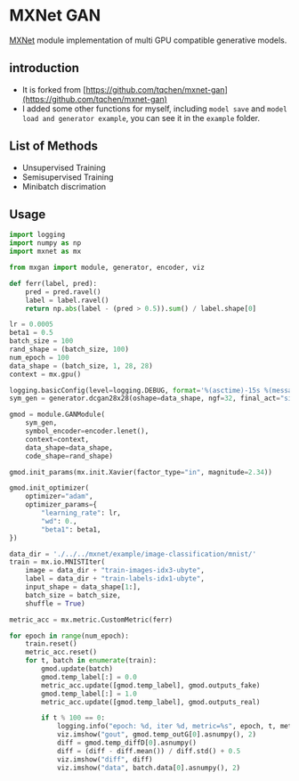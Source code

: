 # MXNet GAN

[MXNet](https://github.com/dmlc/mxnet) module implementation of multi GPU compatible generative models.

## introduction
* It is forked from [https://github.com/tqchen/mxnet-gan](https://github.com/tqchen/mxnet-gan)
* I added some other functions for myself, including `model save` and `model load and generator example`, you can see it in the `example` folder.

## List of Methods
- Unsupervised Training
- Semisupervised Training
- Minibatch discrimation

## Usage

```python
import logging
import numpy as np
import mxnet as mx

from mxgan import module, generator, encoder, viz

def ferr(label, pred):
    pred = pred.ravel()
    label = label.ravel()
    return np.abs(label - (pred > 0.5)).sum() / label.shape[0]

lr = 0.0005
beta1 = 0.5
batch_size = 100
rand_shape = (batch_size, 100)
num_epoch = 100
data_shape = (batch_size, 1, 28, 28)
context = mx.gpu()

logging.basicConfig(level=logging.DEBUG, format='%(asctime)-15s %(message)s')
sym_gen = generator.dcgan28x28(oshape=data_shape, ngf=32, final_act="sigmoid")

gmod = module.GANModule(
    sym_gen,
    symbol_encoder=encoder.lenet(),
    context=context,
    data_shape=data_shape,
    code_shape=rand_shape)

gmod.init_params(mx.init.Xavier(factor_type="in", magnitude=2.34))

gmod.init_optimizer(
    optimizer="adam",
    optimizer_params={
        "learning_rate": lr,
        "wd": 0.,
        "beta1": beta1,
})

data_dir = './../../mxnet/example/image-classification/mnist/'
train = mx.io.MNISTIter(
    image = data_dir + "train-images-idx3-ubyte",
    label = data_dir + "train-labels-idx1-ubyte",
    input_shape = data_shape[1:],
    batch_size = batch_size,
    shuffle = True)

metric_acc = mx.metric.CustomMetric(ferr)

for epoch in range(num_epoch):
    train.reset()
    metric_acc.reset()
    for t, batch in enumerate(train):
        gmod.update(batch)
        gmod.temp_label[:] = 0.0
        metric_acc.update([gmod.temp_label], gmod.outputs_fake)
        gmod.temp_label[:] = 1.0
        metric_acc.update([gmod.temp_label], gmod.outputs_real)

        if t % 100 == 0:
            logging.info("epoch: %d, iter %d, metric=%s", epoch, t, metric_acc.get())
            viz.imshow("gout", gmod.temp_outG[0].asnumpy(), 2)
            diff = gmod.temp_diffD[0].asnumpy()
            diff = (diff - diff.mean()) / diff.std() + 0.5
            viz.imshow("diff", diff)
            viz.imshow("data", batch.data[0].asnumpy(), 2)
```
